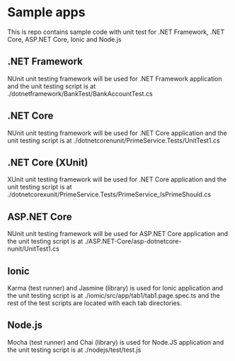 # Sample apps

This is repo contains sample code with unit test for .NET Framework, .NET Core, <span>ASP.</span>NET Core, Ionic and Node.js

## .NET Framework

NUnit unit testing framework will be used for .NET Framework application and the unit testing script is at ./dotnetframework/BankTest/BankAccountTest.cs

## .NET Core

NUnit unit testing framework will be used for .NET Core application and the unit testing script is at ./dotnetcorenunit/PrimeService.Tests/UnitTest1.cs

## .NET Core (XUnit)

XUnit unit testing framework will be used for .NET Core application and the unit testing script is at ./dotnetcorexunit/PrimeService.Tests/PrimeService_IsPrimeShould.cs

## <span>ASP.</span>NET Core

NUnit unit testing framework will be used for <span>ASP.</span>NET Core application and the unit testing script is at ./ASP.NET-Core/asp-dotnetcore-nunit/UnitTest1.cs

## Ionic

Karma (test runner) and Jasmine (library) is used for Ionic application and the unit testing script is at ./iomic/src/app/tab1/tab1.page.spec.ts and the rest of the test scripts are located with each tab directories.

## Node.js

Mocha (test runner) and Chai (library) is used for Node.JS application and the unit testing script is at ./nodejs/test/test.js
